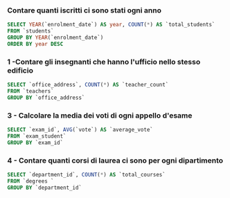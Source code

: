 ### Contare quanti iscritti ci sono stati ogni anno

```SQL
SELECT YEAR(`enrolment_date`) AS year, COUNT(*) AS `total_students`
FROM `students`
GROUP BY YEAR(`enrolment_date`)
ORDER BY year DESC
```

### 1 -Contare gli insegnanti che hanno l'ufficio nello stesso edificio

```SQL
SELECT `office_address`, COUNT(*) AS `teacher_count`
FROM `teachers`
GROUP BY `office_address`
```

### 3 - Calcolare la media dei voti di ogni appello d'esame

```SQL
SELECT `exam_id`, AVG(`vote`) AS `average_vote`
FROM `exam_student`
GROUP BY `exam_id`
```

### 4 - Contare quanti corsi di laurea ci sono per ogni dipartimento

```SQL
SELECT `department_id`, COUNT(*) AS `total_courses`
FROM `degrees `
GROUP BY `department_id`
```
